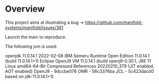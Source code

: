 # Overview

This project aims at illustrating a bug -> https://github.com/manifold-systems/manifold/issues/361

Launch the main to reproduce.

The following jvm is used:

openjdk 11.0.14.1 2022-02-08
IBM Semeru Runtime Open Edition 11.0.14.1 (build 11.0.14.1+1)
Eclipse OpenJ9 VM 11.0.14.1 (build openj9-0.30.1, JRE 11 Linux amd64-64-Bit Compressed References 20220210_379 (JIT enabled, AOT enabled)
OpenJ9   - 9dccbe076
OMR      - 56c3376ba
JCL      - 5c423dacd0 based on jdk-11.0.14.1+1)
